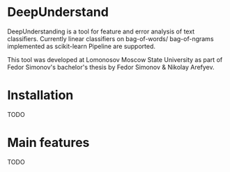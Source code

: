 # DeepUnderstand

DeepUnderstanding is a tool for feature and error analysis of text classifiers. Currently linear classifiers on bag-of-words/ bag-of-ngrams implemented as scikit-learn Pipeline are supported.

This tool was developed at Lomonosov Moscow State University as part of Fedor Simonov's bachelor's thesis by Fedor Simonov & Nikolay Arefyev.

# Installation
TODO

# Main features
TODO
